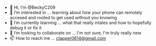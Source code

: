 - 👋 Hi, I’m @BeckyC209
- 👀 I’m interested in ... learning about how your phone can remotely accesed and rooted to get used without you knowing
- 🌱 I’m currently learning ... what that really intales and how to hopefully debug it or fix it
- 💞️ I’m looking to collaborate on ... I'm not sure, I'm truly really new
- 📫 How to reach me ... clapper0614@gmail.com

<!---
BeckyC209/BeckyC209 is a ✨ special ✨ repository because its `README.md` (this file) appears on your GitHub profile.
You can click the Preview link to take a look at your changes.
--->

